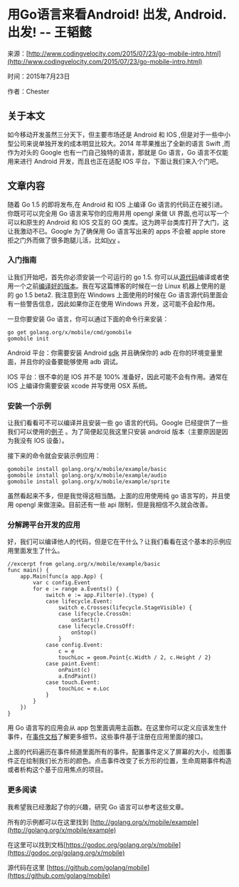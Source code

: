 # 用Go语言来看Android! 出发, Android. 出发!     -- 王韬懿
来源：[http://www.codingvelocity.com/2015/07/23/go-mobile-intro.html](http://www.codingvelocity.com/2015/07/23/go-mobile-intro.html)

时间：2015年7月23日

作者：Chester

## 关于本文
如今移动开发虽然三分天下，但主要市场还是 Android 和 IOS ,但是对于一些中小型公司来说单独开发的成本明显比较大。2014 年苹果推出了全新的语言 Swift ,而作为对头的 Google 也有一门自己独特的语言，那就是 Go 语言，Go 语言不仅能用来进行 Android 开发，而且也正在适配 IOS 平台，下面让我们来入个门吧。

## 文章内容

随着 Go 1.5 的即将发布,在 Android 和 IOS 上编译 Go 语言的代码正在被引进。你既可可以完全用 Go 语言来写你的应用并用 opengl 来做 UI 界面,也可以写一个可以和原生的 Android 和 IOS 交互的 GO 类库。这为跨平台类库打开了大门，这让我激动不已。Google 为了确保用 Go 语言写出来的 apps 不会被 apple store 拒之门外而做了很多跑腿儿活，比如[Ivy](https://itunes.apple.com/us/app/ivy-big-number-calculator/id1012116478?mt=8) 。

### 入门指南

让我们开始吧，首先你必须安装一个可运行的 go 1.5. 你可以从[源代码](https://golang.org/doc/install/source)编译或者使用一个之前[编译好的版本](https://golang.org/dl/)。我在写这篇博客的时候在一台 Linux 机器上使用的是 的 go 1.5 beta2. 我注意到在 Windows 上面使用的时候在 Go 语言源代码里面会有一些警告信息，因此如果你正在使用 Windows 开发，这可能不会起作用。

一旦你要安装 Go 语言，你可以通过下面的命令行来安装：

```
go get golang.org/x/mobile/cmd/gomobile
gomobile init
```

Android 平台：你需要安装 Android [sdk](https://developer.android.com/sdk/installing/index.html?pkg=tools) 并且确保你的 adb 在你的环境变量里面，并且你的设备要能够使用 adb 调试。

IOS 平台：很不幸的是 IOS 并不是 100% 准备好，因此可能不会有作用。通常在 IOS 上编译你需要安装 xcode 并写使用 OSX 系统。

### 安装一个示例

让我们看看可不可以编译并且安装一些 go 语言的代码。Google 已经提供了一些我们可以使用的[例子](https://godoc.org/golang.org/x/mobile/example) 。为了简便起见我这里只安装 android 版本（主要原因是因为我没有 IOS 设备）。

接下来的命令就会安装示例应用：

```
gomobile install golang.org/x/mobile/example/basic
gomobile install golang.org/x/mobile/example/audio
gomobile install golang.org/x/mobile/example/sprite 
```
虽然看起来不多，但是我觉得这相当酷。上面的应用使用纯 go 语言写的，并且使用 opengl 来做渲染。目前还有一些 api 限制，但是我相信不久就会改善。

### 分解跨平台开发的应用

好，我们可以编译他人的代码，但是它在干什么？让我们看看在这个基本的示例应用里面发生了什么。

```
//excerpt from golang.org/x/mobile/example/basic
func main() {
    app.Main(func(a app.App) {
        var c config.Event
        for e := range a.Events() {
            switch e := app.Filter(e).(type) {
            case lifecycle.Event:
                switch e.Crosses(lifecycle.StageVisible) {
                case lifecycle.CrossOn:
                    onStart()
                case lifecycle.CrossOff:
                    onStop()
                }
            case config.Event:
                c = e
                touchLoc = geom.Point{c.Width / 2, c.Height / 2}
            case paint.Event:
                onPaint(c)
                a.EndPaint()
            case touch.Event:
                touchLoc = e.Loc
            }
        }
    })
}
```
用 Go 语言写的应用会从 app 包里面调用主函数。在这里你可以定义应该发生什事件，在[事件文档](https://godoc.org/golang.org/x/mobile/event)了解更多细节。这些事件基于注册在应用里面的接口。

上面的代码遍历在事件频道里面所有的事件。配置事件定义了屏幕的大小，绘图事件正在绘制我们长方形的颜色。点击事件改变了长方形的位置，生命周期事件构造或者析构这个基于应用焦点的项目。

### 更多阅读

我希望我已经激起了你的兴趣，研究 Go 语言可以参考这些文章。

所有的示例都可以在这里找到 [http://golang.org/x/mobile/example](http://golang.org/x/mobile/example)

在这里可以找到文档[https://godoc.org/golang.org/x/mobile](https://godoc.org/golang.org/x/mobile)

源代码在这里 [https://github.com/golang/mobile](https://github.com/golang/mobile)
